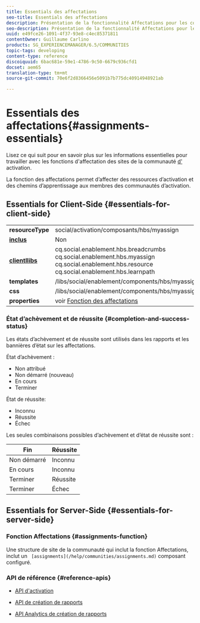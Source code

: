 ```yaml
---
title: Essentials des affectations
seo-title: Essentials des affectations
description: Présentation de la fonctionnalité Affectations pour les communautés d’activation
seo-description: Présentation de la fonctionnalité Affectations pour les communautés d’activation
uuid: e49fce26-1091-4f37-93e8-c4ec85371811
contentOwner: Guillaume Carlino
products: SG_EXPERIENCEMANAGER/6.5/COMMUNITIES
topic-tags: developing
content-type: reference
discoiquuid: 6bac681e-59e1-4786-9c50-6679c936cfd1
docset: aem65
translation-type: tm+mt
source-git-commit: 70e6f2d8366456e5091b7b775dc40914948921ab

---
```



# Essentials des affectations{#assignments-essentials}

Lisez ce qui suit pour en savoir plus sur les informations essentielles pour travailler avec les fonctions d&#39;affectation des sites de la communauté [d&#39;](/help/communities/overview.md#enablement-community) activation.

La fonction des affectations permet d’affecter des ressources d’activation et des chemins d’apprentissage aux membres des communautés d’activation.

## Essentials for Client-Side {#essentials-for-client-side}

<table>
 <tbody>
  <tr>
   <td> <strong>resourceType</strong></td>
   <td>social/activation/composants/hbs/myassign</td>
  </tr>
  <tr>
   <td> <a href="/help/communities/scf.md#add-or-include-a-communities-component"><strong>inclus</strong></a></td>
   <td>Non</td>
  </tr>
  <tr>
   <td> <a href="/help/communities/clientlibs.md"><strong>clientllibs</strong></a></td>
   <td>cq.social.enablement.hbs.breadcrumbs<br /> cq.social.enablement.hbs.myassign<br /> cq.social.enablement.hbs.resource<br /> cq.social.enablement.hbs.learnpath</td>
  </tr>
  <tr>
   <td> <strong>templates</strong></td>
   <td> /libs/social/enablement/components/hbs/myassigned/myassigned.hbs</td>
  </tr>
  <tr>
   <td> <strong>css</strong></td>
   <td> /libs/social/enablement/components/hbs/myassigned/clientlibs/myassigned.css</td>
  </tr>
  <tr>
   <td><strong> properties</strong></td>
   <td>voir <a href="/help/communities/assignments.md">Fonction des affectations</a></td>
  </tr>
 </tbody>
</table>

### État d’achèvement et de réussite {#completion-and-success-status}

Les états d’achèvement et de réussite sont utilisés dans les rapports et les bannières d’état sur les affectations.

État d’achèvement :

* Non attribué
* Non démarré (nouveau)
* En cours
* Terminer

État de réussite:

* Inconnu
* Réussite
* Échec

Les seules combinaisons possibles d’achèvement et d’état de réussite sont :

| **Fin** | **Réussite** |
|---|---|
| Non démarré | Inconnu |
| En cours | Inconnu |
| Terminer | Réussite |
| Terminer | Échec |

## Essentials for Server-Side {#essentials-for-server-side}

### Fonction Affectations {#assignments-function}

Une structure de site de la communauté qui inclut la fonction [](/help/communities/functions.md#assignments-function)Affectations, inclut un ` [assignments](/help/communities/assignments.md)` composant configuré.

### API de référence {#reference-apis}

* [API d&#39;activation](https://helpx.adobe.com/experience-manager/6-5/sites/developing/using/reference-materials/javadoc/com/adobe/cq/social/enablement/reporting/model/api/package-summary.html)

* [API de création de rapports](https://helpx.adobe.com/experience-manager/6-5/sites/developing/using/reference-materials/javadoc/com/adobe/cq/social/reporting/dv/api/package-summary.html)

* [API Analytics de création de rapports](https://helpx.adobe.com/experience-manager/6-5/sites/developing/using/reference-materials/javadoc/com/adobe/cq/social/reporting/analytics/api/package-summary.html)

